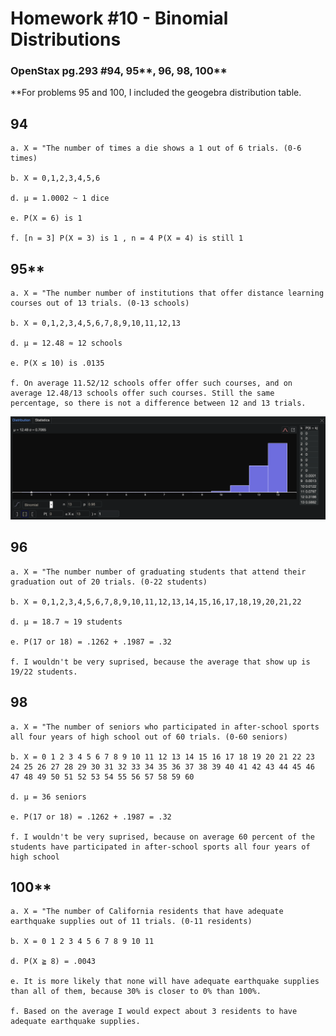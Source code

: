 # **Homework #10 - Binomial Distributions**
### **OpenStax** pg.293 #94, 95**, 96, 98, 100**
**For problems 95 and 100, I included the geogebra distribution table.

## **94**
    
    a. X = "The number of times a die shows a 1 out of 6 trials. (0-6 times)

    b. X = 0,1,2,3,4,5,6

    d. μ = 1.0002 ~ 1 dice

    e. P(X = 6) is 1
    
    f. [n = 3] P(X = 3) is 1 , n = 4 P(X = 4) is still 1

## **95****
    
    a. X = "The number number of institutions that offer distance learning courses out of 13 trials. (0-13 schools)

    b. X = 0,1,2,3,4,5,6,7,8,9,10,11,12,13

    d. μ = 12.48 ≈ 12 schools

    e. P(X ≤ 10) is .0135
    
    f. On average 11.52/12 schools offer offer such courses, and on average 12.48/13 schools offer such courses. Still the same percentage, so there is not a difference between 12 and 13 trials.
![](./images/95DISTRIBUTIONTABLE.png)


## **96**
    
    a. X = "The number number of graduating students that attend their graduation out of 20 trials. (0-22 students)

    b. X = 0,1,2,3,4,5,6,7,8,9,10,11,12,13,14,15,16,17,18,19,20,21,22

    d. μ = 18.7 ≈ 19 students

    e. P(17 or 18) = .1262 + .1987 = .32

    f. I wouldn't be very suprised, because the average that show up is 19/22 students.

## **98**

    a. X = "The number of seniors who participated in after-school sports all four years of high school out of 60 trials. (0-60 seniors)

    b. X = 0 1 2 3 4 5 6 7 8 9 10 11 12 13 14 15 16 17 18 19 20 21 22 23 24 25 26 27 28 29 30 31 32 33 34 35 36 37 38 39 40 41 42 43 44 45 46 47 48 49 50 51 52 53 54 55 56 57 58 59 60

    d. μ = 36 seniors

    e. P(17 or 18) = .1262 + .1987 = .32

    f. I wouldn't be very suprised, because on average 60 percent of the students have participated in after-school sports all four years of high school

## **100****

    a. X = "The number of California residents that have adequate earthquake supplies out of 11 trials. (0-11 residents)

    b. X = 0 1 2 3 4 5 6 7 8 9 10 11

    d. P(X ≧ 8) = .0043

    e. It is more likely that none will have adequate earthquake supplies than all of them, because 30% is closer to 0% than 100%.

    f. Based on the average I would expect about 3 residents to have adequate earthquake supplies.
